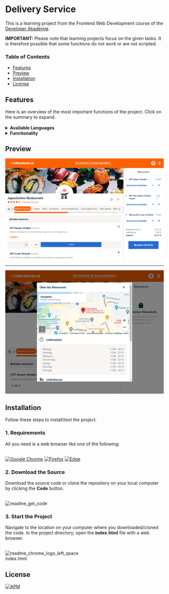 <h1>Delivery Service</h1>

This is a learning project from the Frontend Web Development course of the <a href="https://developerakademie.com/">Developer Akademie</a>. 

<b>IMPORTANT:</b> Please note that learning projects focus on the given tasks. It is therefore possible that some functions do not work or are not scripted.
<h3>Table of Contents</h3>

- <a href="#features">Features</a>
- <a href="#preview">Preview</a>
- <a href="#installation">Installation</a>
- <a href="#license">License</a>

<h2 id="features">Features</h2>
Here is an overview of the most important functions of the project. Click on the summary to expand.<br>

<br>
<details><summary><b>Available Languages</b></summary>
  
:heavy_check_mark: German <br>
  
</details>

<details><summary><b>Functionality</b></summary>
  
:heavy_check_mark: Login menu is displayed <br>
:heavy_check_mark: Country selection is displayed <br>
:heavy_check_mark: Restaurant information can be displayed <br>
:heavy_check_mark: The favorites button can be toggled <br>
:heavy_check_mark: Menu categories can be selected and scrolled <br>
:heavy_check_mark: Product information is displayed depending on the dish <br>
:heavy_check_mark: Add/remove dishes to cart or edit them <br>
:heavy_check_mark: Possibility to add comments to the dish in the shopping cart <br>
:heavy_check_mark: Dishes in cart will be stacked when added again <br>
:heavy_check_mark: The minimum order value is variable and the order can only be executed once it has been reached <br>
:heavy_check_mark: An order confirmation is displayed when you click on >Bezahlen< <br>
:heavy_check_mark: Responsive Webdesign <br>
  
</details>

<h2 id="preview">Preview</h2>

![This is an image](./assets/img/preview/basket_preview.png)
  
  ---
  
![This is an image](./assets/img/preview/info_preview.png)

<h2 id="installation">Installation</h2>
Follow these steps to install/test the project.

<h3 id="requirements">1. Requirements</h3>
All you need is a web browser like one of the following:
<br>
<br>

<a href="https://www.google.com/chrome/">![Google Chrome](https://img.shields.io/badge/Google%20Chrome-4285F4?style=for-the-badge&logo=GoogleChrome&logoColor=white)</a>
<a href="https://www.mozilla.org/en-US/firefox/new/">![Firefox](https://img.shields.io/badge/Firefox-FF7139?style=for-the-badge&logo=Firefox-Browser&logoColor=white)</a>
<a href="https://www.microsoft.com/en-US/edge">![Edge](https://img.shields.io/badge/Edge-0078D7?style=for-the-badge&logo=Microsoft-edge&logoColor=white)</a>

<h3>2. Download the Source</h3>
Download the source code or clone the repository on your local computer by clicking the <b>Code</b> button.
<br>
<br>

![readme_get_code](https://user-images.githubusercontent.com/55922592/198102760-e106c513-82ba-48f2-8ef1-25b0ee494fb1.png)

<h3>3. Start the Project</h3>
Navigate to the location on your computer where you downloaded/cloned the code. In the project directory, open the <b>index.html</b> file with a web browser.
<br>
<br>

![readme_chrome_logo_left_space](https://user-images.githubusercontent.com/55922592/198104490-f9503625-2407-465d-bf63-115405d6ade6.png)
<br>
index.html

<h2 id="license">License</h2>

<a href="https://github.com/LukasVolgger/delivery-service/blob/main/LICENSE">![APM](https://img.shields.io/apm/l/vim-mode?label=License&style=for-the-badge)</a>
